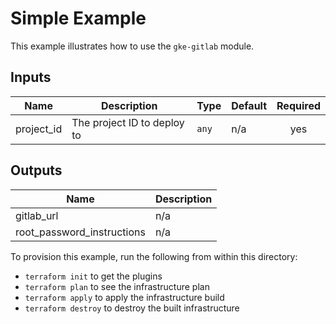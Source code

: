 # Simple Example

This example illustrates how to use the `gke-gitlab` module.

 <!-- BEGINNING OF PRE-COMMIT-TERRAFORM DOCS HOOK -->
## Inputs

| Name | Description | Type | Default | Required |
|------|-------------|------|---------|:--------:|
| project\_id | The project ID to deploy to | `any` | n/a | yes |

## Outputs

| Name | Description |
|------|-------------|
| gitlab\_url | n/a |
| root\_password\_instructions | n/a |

 <!-- END OF PRE-COMMIT-TERRAFORM DOCS HOOK -->

To provision this example, run the following from within this directory:
- `terraform init` to get the plugins
- `terraform plan` to see the infrastructure plan
- `terraform apply` to apply the infrastructure build
- `terraform destroy` to destroy the built infrastructure
